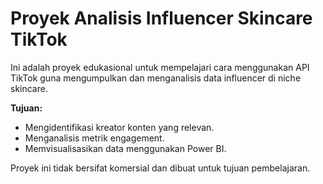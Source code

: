 # Proyek Analisis Influencer Skincare TikTok

Ini adalah proyek edukasional untuk mempelajari cara menggunakan API TikTok guna mengumpulkan dan menganalisis data influencer di niche skincare.

**Tujuan:**
- Mengidentifikasi kreator konten yang relevan.
- Menganalisis metrik engagement.
- Memvisualisasikan data menggunakan Power BI.

Proyek ini tidak bersifat komersial dan dibuat untuk tujuan pembelajaran.

